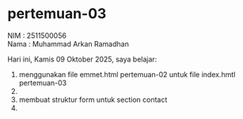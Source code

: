 # pertemuan-03

NIM : 2511500056<br>
Nama : Muhammad Arkan Ramadhan<br>

Hari ini, Kamis 09 Oktober 2025, saya belajar:
<ol>
<li>menggunakan file emmet.html pertemuan-02 untuk file index.hmtl pertemuan-03<li>
<li>membuat struktur form untuk section contact<li>
</ol>